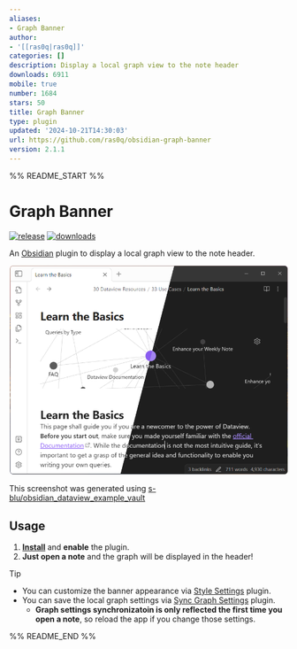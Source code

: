 ```yaml
---
aliases:
- Graph Banner
author:
- '[[ras0q|ras0q]]'
categories: []
description: Display a local graph view to the note header
downloads: 6911
mobile: true
number: 1684
stars: 50
title: Graph Banner
type: plugin
updated: '2024-10-21T14:30:03'
url: https://github.com/ras0q/obsidian-graph-banner
version: 2.1.1
---
```


%% README_START %%

# Graph Banner

[![release](https://img.shields.io/github/manifest-json/v/ras0q/obsidian-graph-banner.svg?color=A68AF9&style=for-the-badge&logo=github)](https://github.com/ras0q/obsidian-graph-banner/releases/latest)
[![downloads](https://img.shields.io/badge/dynamic/json?url=https://raw.githubusercontent.com/obsidianmd/obsidian-releases/master/community-plugin-stats.json&query=$['graph-banner'].downloads&label=Downloads&color=A68AF9&style=for-the-badge&logo=obsidian&)](https://obsidian.md/plugins?id=graph-banner)

An [Obsidian](https://obsidian.md/) plugin to display a local graph view to the
note header.

![screenshot thumbnail](https://raw.githubusercontent.com/ras0q/obsidian-graph-banner/HEAD/thumbnail.png)

This screenshot was generated using
[s-blu/obsidian_dataview_example_vault](https://github.com/s-blu/obsidian_dataview_example_vault)

## Usage

1. **[Install](https://obsidian.md/plugins?id=graph-banner)** and **enable** the
   plugin.
2. **Just open a note** and the graph will be displayed in the header!

> [!TIP]
>
> - You can customize the banner appearance via
>   [Style Settings](https://github.com/mgmeyers/obsidian-style-setting) plugin.
> - You can save the local graph settings via
>   [Sync Graph Settings](https://github.com/Xallt/sync-graph-settings) plugin.
>   - **Graph settings synchronizatoin is only reflected the first time you open
>     a note**, so reload the app if you change those settings.


%% README_END %%